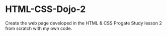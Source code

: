 # HTML-CSS-Dojo-2
Create the web page developed in the HTML &amp; CSS Progate Study lesson 2 from scratch with my own code.
